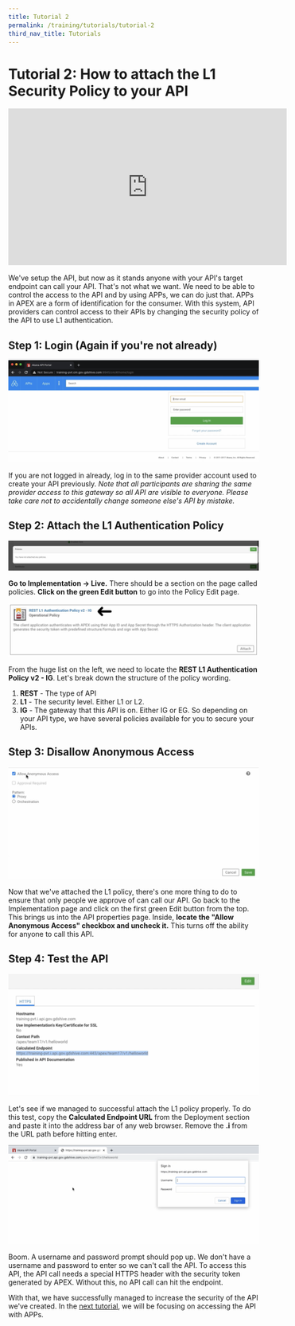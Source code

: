 ```yaml
---
title: Tutorial 2
permalink: /training/tutorials/tutorial-2
third_nav_title: Tutorials
---
```


# Tutorial 2: How to attach the L1 Security Policy to your API

<div class="youtube">
  
<iframe width="560" height="315" src="https://www.youtube.com/embed/qvOnXOGfYag" frameborder="0" allow="accelerometer; autoplay; clipboard-write; encrypted-media; gyroscope; picture-in-picture" allowfullscreen></iframe>
  
</div>

We've setup the API, but now as it stands anyone with your API's target endpoint can call your API. That's not what we want. We need to be able to control the access to the API and by using APPs, we can do just that. APPs in APEX are a form of identification for the consumer. With this system, API providers can control access to their APIs by changing the security policy of the API to use L1 authentication.

## Step 1: Login (Again if you're not already)

![login to apex](/images/tutorial-1/1-login.png "You should be logged in.")

If you are not logged in already, log in to the same provider account used to create your API previously.
*Note that all participants are sharing the same provider access to this gateway so all API are visible to everyone. Please take care not to accidentally change someone else's API by mistake.*

## Step 2: Attach the L1 Authentication Policy

![policy edit page](/images/tutorial-2/1-policy-edit.png "Changing policies.")

**Go to Implementation -> Live.** There should be a section on the page called policies. **Click on the green Edit button** to go into the Policy Edit page.

![choosing l1](/images/tutorial-2/2-chose-policy.png "There's so many policies!")

From the huge list on the left, we need to locate the **REST L1 Authentication Policy v2 - IG**. Let's break down the structure of the policy wording.
1. **REST** - The type of API
2. **L1**   - The security level. Either L1 or L2.
3. **IG**   - The gateway that this API is on. Either IG or EG.
So depending on your API type, we have several policies available for you to secure your APIs.

## Step 3: Disallow Anonymous Access

![uncheck anon access](/images/tutorial-2/3-anon-access.png "No shady access to this.")

Now that we've attached the L1 policy, there's one more thing to do to ensure that only people we approve of can call our API. Go back to the Implementation page and click on the first green Edit button from the top. This brings us into the API properties page. Inside, **locate the "Allow Anonymous Access" checkbox and uncheck it.** This turns off the ability for anyone to call this API. 

## Step 4: Test the API

![copy calculated endpoint](/images/tutorial-2/4-copy-calcend.png "Simple browser test.")

Let's see if we managed to successful attach the L1 policy properly. To do this test, copy the **Calculated Endpoint URL** from the Deployment section and paste it into the address bar of any web browser. Remove the **.i** from the URL path before hitting enter.

![password prompt](/images/tutorial-2/5-popup.png "No unauthorised access.")

Boom. A username and password prompt should pop up. We don't have a username and password to enter so we can't call the API. To access this API, the API call needs a special HTTPS header with the security token generated by APEX. Without this, no API call can hit the endpoint.

With that, we have successfully managed to increase the security of the API we've created. In the [next tutorial](/training/tutorials/tutorial-3), we will be focusing on accessing the API with APPs.

